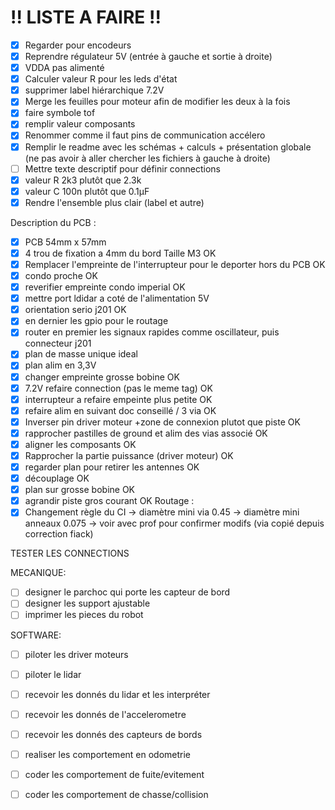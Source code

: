# !! LISTE A FAIRE !!

- [x] Regarder pour encodeurs 
- [x] Reprendre régulateur 5V (entrée à gauche et sortie à droite) 
- [x] VDDA pas alimenté 
- [x] Calculer valeur R pour les leds d'état 
- [x] supprimer label hiérarchique 7.2V 
- [x] Merge les feuilles pour moteur afin de modifier les deux à la fois 
- [x] faire symbole tof 
- [x] remplir valeur composants 
- [x] Renommer comme il faut pins de communication accélero 
- [x] Remplir le readme avec les schémas + calculs + présentation globale (ne pas avoir à aller chercher les fichiers à gauche à droite)
- [ ] Mettre texte descriptif pour définir connections
- [x] valeur R 2k3 plutôt que 2.3k  
- [x] valeur C 100n plutôt que 0.1µF  
- [x] Rendre l'ensemble plus clair (label et autre) 

Description du PCB :
- [x] PCB 54mm x 57mm
- [x] 4 trou de fixation a 4mm du bord Taille M3 OK
- [x] Remplacer l'empreinte de l'interrupteur pour le deporter hors du PCB OK
- [x] condo proche OK
- [x] reverifier empreinte condo imperial OK
- [x] mettre port ldidar a coté de l'alimentation 5V
- [x] orientation serio j201 OK
- [x] en dernier les gpio pour le routage
- [x] router en premier les signaux rapides comme oscillateur, puis connecteur j201
- [x] plan de masse unique ideal
- [x] plan alim en 3,3V
- [x] changer empreinte grosse bobine OK
- [x] 7.2V refaire connection (pas le meme tag) OK
- [x] interrupteur a refaire empeinte plus petite OK
- [x] refaire alim en suivant doc conseillé / 3 via OK
- [x] Inverser pin driver moteur +zone de connexion plutot que piste OK
- [x] rapprocher pastilles de ground et alim des vias associé OK
- [x] aligner les composants OK
- [x] Rapprocher la partie puissance (driver moteur) OK
- [x] regarder plan pour retirer les antennes OK
- [x] découplage OK
- [x] plan sur grosse bobine OK
- [x] agrandir piste gros courant OK
  Routage :
- [x] Changement règle du CI -> diamètre mini via 0.45
		       -> diamètre mini anneaux 0.075
		       -> voir avec prof pour confirmer modifs (via copié depuis   correction fiack)

TESTER LES CONNECTIONS

MECANIQUE:
- [ ] designer le parchoc qui porte les capteur de bord 
- [ ] designer les support ajustable
- [ ] imprimer les pieces du robot

SOFTWARE:
- [ ] piloter les driver moteurs
- [ ] piloter le lidar
- [ ] recevoir les donnés du lidar et les interpréter
- [ ] recevoir les donnés de l'accelerometre
- [ ] recevoir les donnés des capteurs de bords
- [ ] realiser les comportement en odometrie
- [ ] coder les comportement de fuite/evitement
- [ ] coder les comportement de chasse/collision

